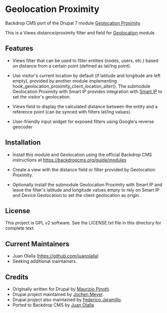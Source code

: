 Geolocation Proximity
=====================

Backdrop CMS port of the Drupal 7 module
[Geolocation Proximity](https://www.drupal.org/project/geolocation_proximity)

This is a Views distance/proximity filter and field for [Geolocation](https://github.com/opi/geolocation) module.


Features
--------

- Views filter that can be used to filter entities (nodes, users, etc.) based
  on distance from a certain point (defined as lat/lng point).

- Use visitor's current location by default (if latitude and longitude are left
  empty), provided by another module implementing
  hook_geolocation_proximity_client_location_alter(). The submodule Geolocation
  Proximity with Smart IP provides integration with
  [Smart IP](https://github.com/backdrop-contrib/smart_ip) to set the visitor's
  geolocation.

- Views field to display the calculated distance between the entity and a
  reference point (can be synced with filters lat/lng values).

- User-friendly input widget for exposed filters using Google's reverse
  geocoder


Installation
------------

- Install this module and Geolocation using the official Backdrop CMS
  instructions at https://backdropcms.org/guide/modules

- Create a view with the distance field or filter provided by Geolocation
  Proximity.
  
- Optionally install the submodule Geolocation Proximity with Smart IP and
  leave the filter's latitude and longitude values empty to rely on Smart IP
  and Device Geolocation to set the client geolocation as origin.


License
-------

This project is GPL v2 software. See the LICENSE.txt file in this directory for
complete text.


Current Maintainers
-------------------

- Juan Olalla (https://github.com/juanolalla)
- Seeking additional maintainers.


Credits
-------
- Originally written for Drupal by [Maurizio Pinotti](https://www.drupal.org/u/mauriziopinotti).
- Drupal project maintained by [Jochen Meyer](https://www.drupal.org/u/derjochenmeyer).
- Drupal project also maintained by [Federico Jaramillo](https://www.drupal.org/u/jmfederico).
- Ported to Backdrop CMS by [Juan Olalla](https://github.com/juanolalla).
